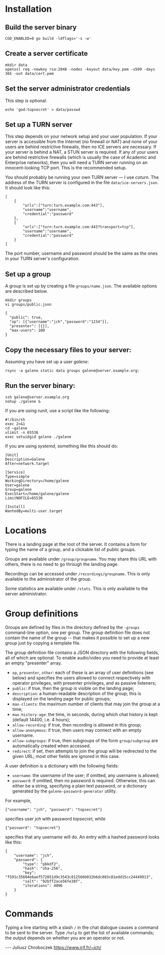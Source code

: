 # Installation

## Build the server binary

    CGO_ENABLED=0 go build -ldflags='-s -w'

## Create a server certificate

    mkdir data
    openssl req -newkey rsa:2048 -nodes -keyout data/key.pem -x509 -days 365 -out data/cert.pem

## Set the server administrator credentials

This step is optional.

    echo 'god:topsecret' > data/passwd

## Set up a TURN server

This step depends on your network setup and your user population.  If your
server is accessible from the Internet (no firewall or NAT) and none of
your users are behind restrictive firewalls, then no ICE servers are
necessary.  If your server is behind a NAT, a STUN server is required.  If
any of your users are behind restrictive firewalls (which is usually the
case of Academic and Enterprise networks), then you will need a TURN
server running on an innocent-looking TCP port.  This is the recommended
setup.

You should probably be running your own TURN server — I use *coturn*.  The
address of the TURN server is configured in the file `data/ice-servers.json`.
It should look like this:

    [
        {
            "urls":["turn:turn.example.com:443"],
            "username":"username",
            "credential":"password"
        },
        {
            "urls":["turn:turn.example.com:443?transport=tcp"],
            "username":"username",
            "credential":"password"
        }
    ]

The port number, username and password should be the same as the ones in
your TURN server's configuration.

## Set up a group

A group is set up by creating a file `groups/name.json`.  The available
options are described below.

    mkdir groups
    vi groups/public.json

    {
      "public": true,
      "op": [{"username":"jch","password":"1234"}],
      "presenter": [{}],
      "max-users": 100
    }

## Copy the necessary files to your server:

Assuming you have set up a user *galene*:

    rsync -a galene static data groups galene@server.example.org:

## Run the server binary:

    ssh galene@server.example.org
    nohup ./galene &

If you are using *runit*, use a script like the following:

    #!/bin/sh
    exec 2>&1
    cd ~galene
    ulimit -n 65536
    exec setuidgid galene ./galene

If you are using *systemd*, something like this should do:

    [Unit]
    Description=Galene
    After=network.target

    [Service]
    Type=simple
    WorkingDirectory=/home/galene
    User=galene
    Group=galene
    ExecStart=/home/galene/galene
    LimitNOFILE=65536

    [Install]
    WantedBy=multi-user.target

# Locations

There is a landing page at the root of the server.  It contains a form
for typing the name of a group, and a clickable list of public groups.

Groups are available under `/group/groupname`.  You may share this URL
with others, there is no need to go through the landing page.

Recordings can be accessed under `/recordings/groupname`.  This is only
available to the administrator of the group.

Some statistics are available under `/stats`.  This is only available to
the server administrator.


# Group definitions

Groups are defined by files in the directory defined by the `-groups`
command-line option, one per group.  The group definition file does not
contain the name of the group -- that makes it possible to set up a new
group just by copying a template file.

The group definition file contains a JSON directory with the following
fields, all of which are optional. To enable audio/video you need to
provide at least an empty "presenter" array. 

 - `op`, `presenter`, `other`: each of these is an array of user
   definitions (see below) and specifies the users allowed to connect
   respectively with operator privileges, with presenter privileges, and
   as passive listeners;
 - `public`: if true, then the group is visible on the landing page;
 - `description`: a human-readable description of the group; this is
   displayed on the landing page for public groups;
 - `max-clients`: the maximum number of clients that may join the group at
   a time;
 - `max-history-age`: the time, in seconds, during which chat history is
   kept (default 14400, i.e. 4 hours);
 - `allow-recording`: if true, then recording is allowed in this group;
 - `allow-anonymous`: if true, then users may connect with an empty username.
 - `allow-subgroups`: if true, then subgroups of the form `group/subgroup`
   are automatically created when accessed.
 - `redirect`: if set, then attempts to join the group will be redirected
   to the given URL; most other fields are ignored in this case.
   
A user definition is a dictionary with the following fields:

 - `username`: the username of the user; if omitted, any username is
   allowed;
 - `password`: if omitted, then no password is required.  Otherwise, this
   can either be a string, specifying a plain text password, or
   a dictionary generated by the `galene-password-generator` utility.
   
For example,

    {"username": "jch", "password": "topsecret"}
    
specifies user *jch* with password *topsecret*, while

    {"password": "topsecret"}
    
specifies that any username will do.  An entry with a hashed password
looks like this:

    {
        "username": "jch",
        "password": {
            "type": "pbkdf2",
            "hash": "sha-256",
            "key": "f591c35604e6aef572851d9c3543c812566b032b6dc083c81edd15cc24449913",
            "salt": "92bff2ace56fe38f",
            "iterations": 4096
        }
    }

# Commands

Typing a line starting with a slash `/` in the chat dialogue causes
a command to be sent to the server.  Type `/help` to get the list of
available commands; the output depends on whether you are an operator or
not.

--- Juliusz Chroboczek <https://www.irif.fr/~jch/>
